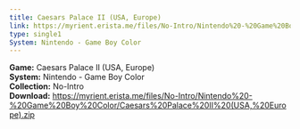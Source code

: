 ```yaml
---
title: Caesars Palace II (USA, Europe)
link: https://myrient.erista.me/files/No-Intro/Nintendo%20-%20Game%20Boy%20Color/Caesars%20Palace%20II%20(USA,%20Europe).zip
type: single1
System: Nintendo - Game Boy Color
---
```

<b>Game:</b> Caesars Palace II (USA, Europe)<br>
<b>System:</b> Nintendo - Game Boy Color<br>
<b>Collection:</b> No-Intro<br>
<b>Download:</b> https://myrient.erista.me/files/No-Intro/Nintendo%20-%20Game%20Boy%20Color/Caesars%20Palace%20II%20(USA,%20Europe).zip
